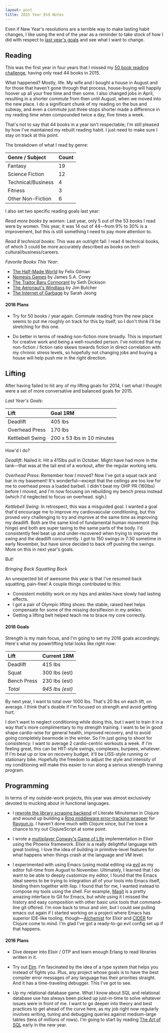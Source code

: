 ```yaml
---
layout: post
title: 2015 Year End Notes
---
```


Even if New Year's resolutions are a terrible way to make lasting habit changes, I like using the end of the year as a reminder to take stock of how I did with respect to [last year's goals](http://thegreata.pe/2014-year-end-notes/) and see what I want to change.

## Reading

This was the first year in four years that I missed my [50 book reading challenge](https://www.goodreads.com/challenges/3082-2015-reading-challenge), having only read 44 books in 2015. 

What happened? Mostly, life. My wife and I bought a house in August and for those that haven't gone through that process, house-buying will happily hoover up all your free time and then some. I also changed jobs in April, resulting in a shorter commute from then until August, when we moved into the new place. I do a significant chunk of my reading on the bus and subway, and even a commute just three stops shorter made a difference in my reading time when compounded twice a day, five times a week.

That's not to say that 44 books in a year isn't respectable; I'm still pleased by how I've maintained my rebuilt reading habit. I just need to make sure I stay on track at this point.

The breakdown of what I read by genre:

| Genre / Subject    | Count |
|:---------------    |:----- |
| Fantasy            | 19    |
| Science Fiction    | 12    |
| Technical/Business |  4    |
| Fitness            |  3    |
| Other Non-Fiction  |  6    |

I also set two specific reading goals last year:

_Read more books by women_: Last year, only 5 out of the 53 books I read were by women. This year, it was 14 out of 44—from 9% to 30% is a improvement, but this is still something I need to pay more attention to.

_Read 8 technical books_: This was an outright fail: I read 4 technical books, of which 3 could be more accurately described as books on tech cultural/business/careers.

_Favorite Books This Year_:

- [The Half-Made World](http://www.amazon.com/gp/product/0765325535) by Felix Gilman
- [Nemesis Games](http://www.amazon.com/Nemesis-Games-Expanse-James-Corey/dp/0316217581) by James S.A. Corey
- [The Traitor Baru Cormorant](http://www.amazon.com/Traitor-Baru-Cormorant-Seth-Dickinson/dp/0765380722) by Seth Dickison
- [The Aeronaut's Windlass](http://www.amazon.com/Cinder-Spires-Aeronauts-Windlass/dp/0451466802) by Jim Butcher
- [The Internet of Garbage](http://www.amazon.com/Internet-Garbage-Sarah-Jeong-ebook/dp/B011JAV030/) by Sarah Jeong

#### 2016 Plans

- Try for 50 books / year again. Commute reading from the new place seems to put me roughly on track for this by itself, so I don't think I'll be stretching for this one.

- Do better in terms of reading non-fiction more broadly. This is important for creative work and being a well-rounded person. I've noticed that my non-fiction / fiction ratio skews towards fiction in direct correlation with my chronic stress levels, so hopefully not changing jobs and buying a house will help push me in the right direction.

## Lifting

After having failed to hit any of my lifting goals for 2014, I set what I thought were a set of more conversative and balanced goals for 2015.

_Last Year's Goals_:

| Lift             | Goal 1RM                   |
|:---------------- |:-------------------------- |
| Deadlift         | 405 lbs                    |
| Overhead Press   | 170 lbs                    |
| Kettlebell Swing | 200 x 53 lbs in 10 minutes |

How'd I do?

_Deadlift_: Nailed it. Hit a 415lbs pull in October. Might have had more in the tank—that was at the tail end of a workout, after the regular working sets.

_Overhead Press_: Remember how I moved? Now I've got a squat rack and bar in my basement! It's wonderful—except that the ceilings are too low for me to overhead press a loaded barbell. I didn't beat my OHP PR (160lbs) before I moved, and I'm now focusing on rebuilding my bench press instead (which I'd neglected to focus on overhead. sigh.)

_Kettlebell Swing_: In retrospect, this was a misguided goal. I wanted a goal that'd encourage me to improve my cardiovascular conditioning, but this proved very challenging to try and improve at the same time as improving my deadlift. Both are the same kind of fundamental human movement (hip hinge) and both are super taxing to the same parts of the body. I'd consistently feel beat up and under-recovered when trying to improve the swing and the deadlift concurrently. I got to 150 swings in 7:30 sometime in early November, but have since decided to back off pushing the swings. More on this in next year's goals.

But!

_Bringing Back Squatting Back_

An unexpected bit of awesome this year is that I've resumed back squatting, pain-free! A couple things contributed to this: 

- Consistent mobility work on my hips and ankles have slowly had lasting effects.
- I got a pair of Olympic lifting shoes: the stable, raised heel helps compensate for some of the missing dorsiflexion in my ankles.
- Getting a lifting belt helped teach me to brace my core correctly.

#### 2016 Goals

Strength is my main focus, and I'm going to set my 2016 goals accordingly. Here's what my powerlifting total looks like right now:

| Lift        | Current 1RM                |
|:------------|:-------------------------- |
| Deadlift    | 415 lbs                    |
| Squat       | 300 lbs (est)              |
| Bench Press | 230 lbs (est)              |
| *Total*       | *945 lbs (est)*              |

By next year, I want to total over 1000 lbs. That's 20 lbs on each lift, on average. I think that's doable if I'm focused on strength and avoid getting hurt.

I don't want to neglect conditioning while doing this, but I want to train it in a way that's more complimentary to my strength training. I want to be in good shape cardio-wise for general health, improved recovery, and to avoid going completely bearmode in the winter. So I'm just going to shoot for consistency: I want to average 2 cardio-centric workouts a week. If I'm feeling great, this can be HIIT-style swings, complexes, burpees, whatever. If I'm beat up or low on recovery budget, it'll be LISS-style running or stationary bike. Hopefully the freedom to adjust the style and intensity of my conditioning will make this easier to run along a serious strength training program.

## Programming

In terms of my outside-work projects, this year was almost exclusively devoted to mucking about in functional languages.

- I [rewrote the library scraping backend](https://github.com/thegreatape/lyeberry) of Literate Minuteman in Clojure and wound up building a [Ring middleware error-tracking wrapper](https://github.com/thegreatape/ring-raygun) for [Raygun.io](raygun.io). I haven't done much with Clojure since, but I've love a chance to try out ClojureScript at some point.

- I wrote a [multiplayer Conway's Game of Life](https://github.com/thegreatape/conway) implementation in Elixir using the Phoenix framework. Elixir is a really delightful language with great tooling. I love the idea of building in primitive-level features for what happens when things crash at the language and VM level.

- I experimented with using Emacs (using modal editing via [evil](https://bitbucket.org/lyro/evil/wiki/Home) as my editor full-time from August to November. Ultimately, I learned that I do want to be able to deeply customize my editor, I found that the Emacs ideal seems to be trying to integration all of your tools into Emacs itself, binding them together with lisp. I found that for me, I wanted instead to compose my tools using the shell. For example, [Magit](http://magit.vc/) is a pretty amazing interface to Git for Emacs, but while using it I missed the history and easy composition with other basic unix tools that command-line git offered. I'm now back to tmux and vim, but I could see pulling emacs out again if I started working on a project where Emacs has superior IDE-like tooling, though—[Alchemist](http://www.alchemist-elixir.org/) for Elixir and [CIDER](https://github.com/clojure-emacs/cider) for Clojure come to mind. I'm glad I've got a ready-to-go evil config set up if that happens.

#### 2016 Plans

- Dive deeper into Elixir / OTP and learn enough Erlang to read libraries written in it.

- Try out [Elm](http://elm-lang.org/). I'm fascinated by the idea of a type system that helps you instead of fights you. Plus, any project whose goals is to have the best compiler error messages of any language has their priorities straight. And it has a time-traveling debugger. This I've got to see.

- Up my relational database game. What I know about SQL and relational database use has always been picked up just-in-time to solve whatever issues were in front of me. I want to go deeper into theory and best practices to get ahead of the curve here, as my job right now regularly involves writing, tuning and debugging queries against medium-large tables (tens of millions of rows). I'm going to start by reading [The Art of SQL](http://www.amazon.com/Art-SQL-Stephane-Faroult/dp/0596008945) early in the new year.
